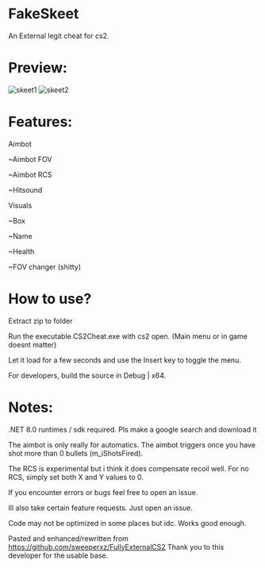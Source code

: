 # FakeSkeet
An External legit cheat for cs2. 

# Preview:
![skeet1](https://github.com/sj-mm-xm/FakeSkeet/assets/93609666/32cc0b8a-25b1-4cc8-8301-22ea909a7838) ![skeet2](https://github.com/sj-mm-xm/FakeSkeet/assets/93609666/b9027b1a-b04c-442c-9616-abb3f32dc10a)



# Features:

Aimbot

   ~Aimbot FOV
   
   ~Aimbot RCS
   
   ~Hitsound
   
Visuals

   ~Box
   
   ~Name
   
   ~Health
   
   ~FOV changer (shitty)

# How to use?

Extract zip to folder

Run the executable CS2Cheat.exe with cs2 open. (Main menu or in game doesnt matter)

Let it load for a few seconds and use the Insert key to toggle the menu. 

For developers, build the source in Debug | x64.

# Notes:

.NET 8.0 runtimes / sdk required. Pls make a google search and download it

The aimbot is only really for automatics. The aimbot triggers once you have shot more than 0 bullets (m_iShotsFired).

The RCS is experimental but i think it does compensate recoil well. For no RCS, simply set both X and Y values to 0.

If you encounter errors or bugs feel free to open an issue. 

Ill also take certain feature requests. Just open an issue.

Code may not be optimized in some places but idc. Works good enough.

Pasted and enhanced/rewritten from https://github.com/sweeperxz/FullyExternalCS2 Thank you to this developer for the usable base. 
